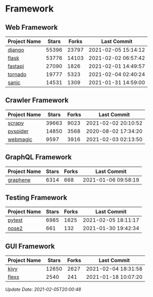 # Framework

## Web Framework
| Project Name | Stars | Forks | Last Commit |
| ------------ | ----- | ----- | ----------- |
| [django](https://github.com/django/django) | 55396 | 23797 | 2021-02-05 15:14:12 |
| [flask](https://github.com/pallets/flask) | 53776 | 14103 | 2021-02-02 06:57:42 |
| [fastapi](https://github.com/tiangolo/fastapi) | 27090 | 1826 | 2021-02-01 14:49:57 |
| [tornado](https://github.com/tornadoweb/tornado) | 19777 | 5323 | 2021-02-04 02:40:24 |
| [sanic](https://github.com/sanic-org/sanic) | 14531 | 1309 | 2021-01-31 14:59:00 |

## Crawler Framework
| Project Name | Stars | Forks | Last Commit |
| ------------ | ----- | ----- | ----------- |
| [scrapy](https://github.com/scrapy/scrapy) | 39663 | 9023 | 2021-02-02 20:10:52 |
| [pyspider](https://github.com/binux/pyspider) | 14850 | 3568 | 2020-08-02 17:34:20 |
| [webmagic](https://github.com/code4craft/webmagic) | 9597 | 3916 | 2021-02-03 02:13:50 |

## GraphQL Framework
| Project Name | Stars | Forks | Last Commit |
| ------------ | ----- | ----- | ----------- |
| [graphene](https://github.com/graphql-python/graphene) | 6314 | 668 | 2021-01-06 09:58:19 |

## Testing Framework
| Project Name | Stars | Forks | Last Commit |
| ------------ | ----- | ----- | ----------- |
| [pytest](https://github.com/pytest-dev/pytest) | 6985 | 1625 | 2021-02-05 18:11:17 |
| [nose2](https://github.com/nose-devs/nose2) | 661 | 132 | 2021-01-30 19:42:34 |

## GUI Framework
| Project Name | Stars | Forks | Last Commit |
| ------------ | ----- | ----- | ----------- |
| [kivy](https://github.com/kivy/kivy) | 12650 | 2627 | 2021-02-04 18:31:58 |
| [flexx](https://github.com/flexxui/flexx) | 2540 | 241 | 2021-01-18 10:07:20 |

*Update Date: 2021-02-05T20:00:48*